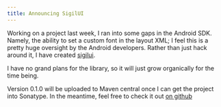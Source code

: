 ```yaml
---
title: Announcing SigilUI
---
```


Working on a project last week, I ran into some gaps in the Android SDK. Namely, the ability to set
a custom font in the layout XML; I feel this is a pretty huge oversight by the Android developers.
Rather than just hack around it, I have created [sigilui][1].

I have no grand plans for the library, so it will just grow organically for the time being.

Version 0.1.0 will be uploaded to Maven central once I can get the project into Sonatype. In the
meantime, feel free to check it out [on github][1]

 [1]: https://github.com/sarumont/sigilui
